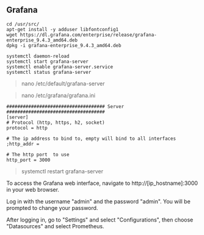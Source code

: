 ## Grafana


```
cd /usr/src/
apt-get install -y adduser libfontconfig1
wget https://dl.grafana.com/enterprise/release/grafana-enterprise_9.4.3_amd64.deb
dpkg -i grafana-enterprise_9.4.3_amd64.deb
```

```
systemctl daemon-reload
systemctl start grafana-server
systemctl enable grafana-server.service
systemctl status grafana-server

```

>nano /etc/default/grafana-server

>nano /etc/grafana/grafana.ini
```
#################################### Server ####################################
[server]
# Protocol (http, https, h2, socket)
protocol = http

# The ip address to bind to, empty will bind to all interfaces
;http_addr =

# The http port  to use
http_port = 3000
```

>systemctl restart grafana-server

To access the Grafana web interface, 
navigate to http://[ip_hostname]:3000 in your web browser. 

Log in with the username "admin" and the password "admin". 
You will be prompted to change your password.

After logging in, go to "Settings" and select "Configurations", 
then choose "Datasources" and select Prometheus.

